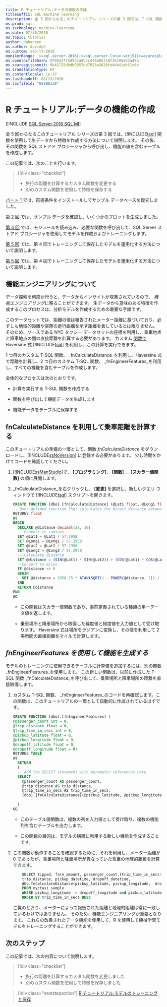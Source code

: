 ```yaml
---
title: R チュートリアル:データの機能の作成
titleSuffix: SQL machine learning
description: 全 5 回からなるこのチュートリアル シリーズの第 3 回では、T-SQL 関数を使用し、SQL 機械学習でサンプル データから特徴を作成し、保存します。
ms.prod: sql
ms.technology: machine-learning
ms.date: 07/30/2020
ms.topic: tutorial
author: dphansen
ms.author: davidph
ms.custom: seo-lt-2019
monikerRange: '>=sql-server-2016||>=sql-server-linux-ver15||>=azuresqldb-mi-current||=sqlallproducts-allversions'
ms.openlocfilehash: 070832ff6d934a8bcc4f8e88210f26205a92a48a
ms.sourcegitcommit: 9b41725d6db9957dd7928a3620fe4db41eb51c6e
ms.translationtype: HT
ms.contentlocale: ja-JP
ms.lasthandoff: 08/13/2020
ms.locfileid: "88180328"
---
```

# <a name="r-tutorial-create-data-features"></a>R チュートリアル:データの機能の作成
[!INCLUDE [SQL Server 2016 SQL MI](../../includes/applies-to-version/sqlserver2016-asdbmi.md)]

全 5 回からなるこのチュートリアル シリーズの第 3 回では、[!INCLUDE[tsql](../../includes/tsql-md.md)] 関数を使用して生データから特徴を作成する方法について説明します。 その後、その関数を SQL ストアド プロシージャから呼び出し、機能の値を含むテーブルを作成します。

この記事では、次のことを行います。

> [!div class="checklist"]
> + 旅行の距離を計算するカスタム関数を変更する
> + 別のカスタム関数を使用して特徴を保存する

[パート 1 ](r-taxi-classification-introduction.md)では、前提条件をインストールしてサンプル データベースを復元しました。

[第 2 回](r-taxi-classification-explore-data.md) では、サンプル データを確認し、いくつかのプロットを生成しました。

[第 4 回](r-taxi-classification-train-model.md) では、モジュールを読み込み、必要な関数を呼び出して、SQL Server ストアド プロシージャを使用してモデルを作成およびトレーニングします。

[第 5 回](r-taxi-classification-deploy-model.md) では、第 4 回でトレーニングして保存したモデルを運用化する方法について説明します。

[第 5 回](sqldev-py6-operationalize-the-model.md) では、第 4 回でトレーニングして保存したモデルを運用化する方法について説明します。

## <a name="about-feature-engineering"></a>機能エンジニアリングについて

データ探索を何度か行うと、データからインサイトが収集されているので、 *機能エンジニアリング*に移ることができます。 生データから意味のある特徴を作成するこのプロセスは、分析モデルを作成するための重要な手順です。

このデータセットでは、距離の値は報告されたメーター距離に基づいており、必ずしも地理的距離や実際の走行距離を示す距離を表しているとは限りません。 そのため、ソースである NYC タクシー データセットの座標を利用し、乗車地点と降車地点の間の直接距離を計算する必要があります。 カスタム [関数で](https://en.wikipedia.org/wiki/Haversine_formula) Haversine 式 [!INCLUDE[tsql](../../includes/tsql-md.md)] を利用し、この計算を実行できます。

1 つ目のカスタム T-SQL 関数、 _fnCalculateDistance_を利用し、Haversine 式で距離を計算し、2 つ目のカスタム T-SQL 関数、 _fnEngineerFeatures_を利用し、すべての機能を含むテーブルを作成します。

全体的なプロセスは次のとおりです。

+ 計算を実行する T-SQL 関数を作成する

+ 関数を呼び出して機能データを生成します

+ 機能データをテーブルに保存する

## <a name="calculate-trip-distance-using-fncalculatedistance"></a>fnCalculateDistance を利用して乗車距離を計算する

このチュートリアルの準備の一環として、関数 _fnCalculateDistance_ をダウンロードし、[!INCLUDE[ssNoVersion](../../includes/ssnoversion-md.md)] に登録する必要があります。 少し時間をかけてコードを確認してください。
  
1. [!INCLUDE[ssManStudio](../../includes/ssmanstudio-md.md)]で、 **[プログラミング]**、 **[関数]** 、 **[スカラー値関数]** の順に展開します。   

2. _fnCalculateDistance_を右クリックし、 **[変更]** を選択し、新しいクエリ ウィンドウで [!INCLUDE[tsql](../../includes/tsql-md.md)] スクリプトを開きます。
  
   ```sql
   CREATE FUNCTION [dbo].[fnCalculateDistance] (@Lat1 float, @Long1 float, @Lat2 float, @Long2 float)  
   -- User-defined function that calculates the direct distance between two geographical coordinates.  
   RETURNS float  
   AS  
   BEGIN  
     DECLARE @distance decimal(28, 10)  
     -- Convert to radians  
     SET @Lat1 = @Lat1 / 57.2958  
     SET @Long1 = @Long1 / 57.2958  
     SET @Lat2 = @Lat2 / 57.2958  
     SET @Long2 = @Long2 / 57.2958  
     -- Calculate distance  
     SET @distance = (SIN(@Lat1) * SIN(@Lat2)) + (COS(@Lat1) * COS(@Lat2) * COS(@Long2 - @Long1))  
     --Convert to miles  
     IF @distance <> 0  
     BEGIN  
       SET @distance = 3958.75 * ATAN(SQRT(1 - POWER(@distance, 2)) / @distance);  
     END  
     RETURN @distance  
   END
   GO
   ```
  
   + この関数はスカラー値関数であり、事前定義されている種類の単一データ値を返します。
  
   + 乗車場所と降車場所から取得した緯度値と経度値を入力値として受け取ります。 Haversine 式は場所をラジアンに変換し、その値を利用して 2 場所間の直接距離をマイルで計算します。

## <a name="generate-the-features-using-_fnengineerfeatures_"></a>_fnEngineerFeatures を使用して機能を生成する_

モデルのトレーニングに使用できるテーブルに計算値を追加するには、別の関数 _fnEngineerFeatures_を使用します。 この新しい関数は、以前に作成した T-SQL 関数 _fnCalculateDistance_を呼び出して、乗車場所と降車場所の距離を直接取得します。 

1. カスタム T-SQL 関数、 _fnEngineerFeatures_のコードを再確認します。この関数は、このチュートリアルの一環として自動的に作成されているはずです。
  
   ```sql
   CREATE FUNCTION [dbo].[fnEngineerFeatures] (  
   @passenger_count int = 0,  
   @trip_distance float = 0,  
   @trip_time_in_secs int = 0,  
   @pickup_latitude float = 0,  
   @pickup_longitude float = 0,  
   @dropoff_latitude float = 0,  
   @dropoff_longitude float = 0)  
   RETURNS TABLE  
   AS
     RETURN
     (
     -- Add the SELECT statement with parameter references here
     SELECT
       @passenger_count AS passenger_count,
       @trip_distance AS trip_distance,
       @trip_time_in_secs AS trip_time_in_secs,
       [dbo].[fnCalculateDistance](@pickup_latitude, @pickup_longitude, @dropoff_latitude, @dropoff_longitude) AS direct_distance
  
     )
   GO
   ```

   + このテーブル値関数は、複数の列を入力値として受け取り、複数の機能列を含むテーブルを出力します。

   + この関数の目的は、モデルの構築に利用する新しい機能を作成することです。

2. この関数が動作することを確認するために、それを利用し、メーター距離が 0 であったが、乗車場所と降車場所が異なっていた乗車の地理的距離を計算できます。
  
   ```sql
       SELECT tipped, fare_amount, passenger_count,(trip_time_in_secs/60) as TripMinutes,
       trip_distance, pickup_datetime, dropoff_datetime,
       dbo.fnCalculateDistance(pickup_latitude, pickup_longitude,  dropoff_latitude, dropoff_longitude) AS direct_distance
       FROM nyctaxi_sample
       WHERE pickup_longitude != dropoff_longitude and pickup_latitude != dropoff_latitude and trip_distance = 0
       ORDER BY trip_time_in_secs DESC
   ```
  
   ご覧のとおり、メーターによって報告された距離と地理的距離は常に一致しているわけではありません。 そのため、機能エンジニアリングが重要となります。 これらの改善されたデータ機能を使用して、R を使用して機械学習モデルをトレーニングすることができます。

## <a name="next-steps"></a>次のステップ

この記事では、次の内容について説明します。

> [!div class="checklist"]
> + 旅行の距離を計算するカスタム関数を変更しました
> + 別のカスタム関数を使用して特徴を保存しました

> [!div class="nextstepaction"]
> [R チュートリアル:モデルのトレーニングと保存](r-taxi-classification-train-model.md)